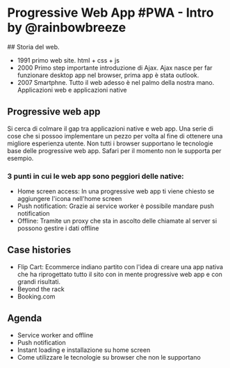 # Progressive Web App #PWA - Intro by @rainbowbreeze



## Storia del web.
* 1991 primo web site. html + css + js
* 2000 Primo step importante introduzione di Ajax. Ajax nasce per far funzionare desktop app nel browser, prima app è stata outlook.
* 2007 Smartphne. Tutto il web adesso è nel palmo della nostra mano. Applicazioni web e applicazioni native

## Progressive web app
Si cerca di colmare il gap tra applicazioni native e web app.
Una serie di cose che si possoo implementare un pezzo per volta al fine di ottenere una migliore esperienza utente.
Non tutti i browser supportano le tecnologie base delle progressive web app. Safari per il momento non le supporta per esempio.
### 3 punti in cui le web app sono peggiori delle native:
* Home screen access: In una progressive web app ti viene chiesto se aggiungere l'icona nell'home screen
* Push notification: Grazie ai service worker è possibile mandare push notification
* Offline: Tramite un proxy che sta in ascolto delle chiamate al server si possono gestire i dati offline

## Case histories
* Flip Cart: Ecommerce indiano partito con l'idea di creare una app nativa che ha riprogettato tutto il sito con in mente progressive web app e con grandi risultati.
* Beyond the rack
* Booking.com

## Agenda
* Service worker and offline
* Push notification
* Instant loading e installazione su home screen
* Come utilizzare le tecnologie su browser che non le supportano
